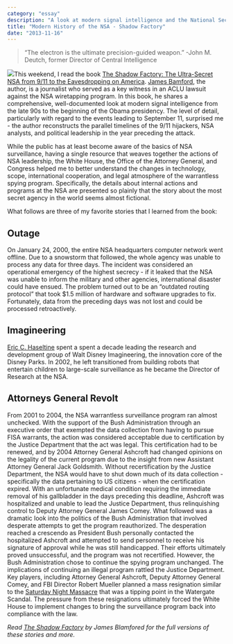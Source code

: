 ```yaml
---
category: "essay"
description: "A look at modern signal intelligence and the National Security Agency."
title: "Modern History of the NSA - Shadow Factory"
date: "2013-11-16"
---
```


> “The electron is the ultimate precision-guided weapon.” -John M. Deutch, former Director of Central Intelligence


<a href="http://www.amazon.com/gp/product/B001FA0JLY/ref=as_li_qf_sp_asin_il?ie=UTF8&camp=1789&creative=9325&creativeASIN=B001FA0JLY&linkCode=as2&tag=sagacionlook-20" class="img-float" ><img border="0" src="http://ws-na.amazon-adsystem.com/widgets/q?_encoding=UTF8&ASIN=B001FA0JLY&Format=_SL110_&ID=AsinImage&MarketPlace=US&ServiceVersion=20070822&WS=1&tag=sagacionlook-20" ></a>This weekend, I read the book [The Shadow Factory: The Ultra-Secret NSA from 9/11 to the Eavesdropping on America](http://www.amazon.com/gp/product/0307279391/ref=as_li_qf_sp_asin_il_tl?ie=UTF8&camp=1789&creative=9325&creativeASIN=0307279391&linkCode=as2&tag=sagacionlook-20). [James Bamford](http://en.wikipedia.org/wiki/James_Bamford), the author, is a journalist who served as a key witness in an ACLU lawsuit against the NSA wiretapping program. In this book, he shares a comprehensive, well-documented look at modern signal intelligence from the late 90s to the beginning of the Obama presidency. The level of detail, particularly with regard to the events leading to September 11, surprised me - the author reconstructs the parallel timelines of the 9/11 hijackers, NSA analysts, and political leadership in the year preceding the attack. 

While the public has at least become aware of the basics of NSA surveillance, having a single resource that weaves together the actions of NSA leadership, the White House, the Office of the Attorney General, and Congress helped me to better understand the changes in technology, scope, international cooperation, and legal atmosphere of the warrantless spying program. Specifically, the details about internal actions and programs at the NSA are presented so plainly that the story about the most secret agency in the world seems almost fictional. 

What follows are three of my favorite stories that I learned from the book:

## Outage

On January 24, 2000, the entire NSA headquarters computer network went offline. Due to a snowstorm that followed, the whole agency was unable to process any data for three days. The incident was considered an operational emergency of the highest secrecy - if it leaked that the NSA was unable to inform the military and other agencies, international disaster could have ensued. The problem turned out to be an “outdated routing protocol” that took $1.5 million of hardware and software upgrades to fix. Fortunately, data from the preceding days was not lost and could be processed retroactively.

## Imagineering

[Eric C. Haseltine](http://en.wikipedia.org/wiki/Eric_Haseltine) spent a spent a decade leading the research and development group of Walt Disney Imagineering, the innovation core of the Disney Parks. In 2002, he left transitioned from building robots that entertain children to large-scale surveillance as he became the Director of Research at the NSA. 

## Attorneys General Revolt

From 2001 to 2004, the NSA warrantless surveillance program ran almost unchecked. With the support of the Bush Administration through an executive order that exempted the data collection from having to pursue FISA warrants, the action was considered acceptable due to certification by the Justice Department that the act was legal. This certification had to be renewed, and by 2004 Attorney General Ashcroft had changed opinions on the legality of the current program due to the insight from new Assistant Attorney General Jack Goldsmith. Without recertification by the Justice Department, the NSA would have to shut down much of its data collection - specifically the data pertaining to US citizens - when the certification expired. With an unfortunate medical condition requiring the immediate removal of his gallbladder in the days preceding this deadline, Ashcroft was hospitalized and unable to lead the Justice Department, thus relinquishing control to Deputy Attorney General James Comey. What followed was a dramatic look into the politics of the Bush Administration that involved desperate attempts to get the program reauthorized. The desperation reached a crescendo as President Bush personally contacted the hospitalized Ashcroft and attempted to send personnel to receive his signature of approval while he was still handicapped.
Their efforts ultimately proved unsuccessful, and the program was not recertified. However, the Bush Administration chose to continue the spying program unchanged. The implications of continuing an illegal program rattled the Justice Department. Key players, including Attorney General Ashcroft, Deputy Attorney General Comey, and FBI Director Robert Mueller planned a mass resignation similar to the [Saturday Night Massacre](http://en.wikipedia.org/wiki/Saturday_Night_Massacre) that was a tipping point in the Watergate Scandal. The pressure from these resignations ultimately forced the White House to implement changes to bring the surveillance program back into compliance with the law. 


*Read [The Shadow Factory](http://www.amazon.com/gp/product/B001FA0JLY/ref=as_li_qf_sp_asin_tl?ie=UTF8&camp=1789&creative=9325&creativeASIN=B001FA0JLY&linkCode=as2&tag=sagacionlook-20) by James Blamfored for the full versions of these stories and more.*

